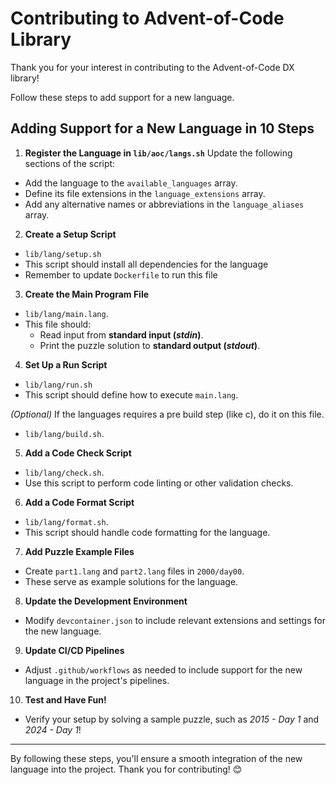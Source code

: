# Contributing to Advent-of-Code Library

Thank you for your interest in contributing to the Advent-of-Code DX library!

Follow these steps to add support for a new language.

## Adding Support for a New Language in 10 Steps

1. **Register the Language in `lib/aoc/langs.sh`**
Update the following sections of the script:
- Add the language to the `available_languages` array.
- Define its file extensions in the `language_extensions` array.
- Add any alternative names or abbreviations in the `language_aliases` array.

2. **Create a Setup Script**
- `lib/lang/setup.sh`
- This script should install all dependencies for the language
- Remember to update `Dockerfile` to run this file

3. **Create the Main Program File**
- `lib/lang/main.lang`. 
- This file should:
    - Read input from **standard input (_stdin_)**.
    - Print the puzzle solution to **standard output (_stdout_)**.

4. **Set Up a Run Script**
- `lib/lang/run.sh`
- This script should define how to execute `main.lang`.

_(Optional)_ If the languages requires a pre build step (like c), do it on this file.
- `lib/lang/build.sh`.

5. **Add a Code Check Script**
- `lib/lang/check.sh`.
- Use this script to perform code linting or other validation checks.

6. **Add a Code Format Script**
- `lib/lang/format.sh`.
- This script should handle code formatting for the language.

7. **Add Puzzle Example Files**
- Create `part1.lang` and `part2.lang` files in `2000/day00`.
- These serve as example solutions for the language.

8. **Update the Development Environment**
- Modify `devcontainer.json` to include relevant extensions and settings for the new language.

9. **Update CI/CD Pipelines**
- Adjust `.github/workflows` as needed to include support for the new language in the project's pipelines.

10. **Test and Have Fun!**
- Verify your setup by solving a sample puzzle, such as _2015 - Day 1_ and _2024 - Day 1_!

---

By following these steps, you'll ensure a smooth integration of the new language into the project. Thank you for contributing! 😊
